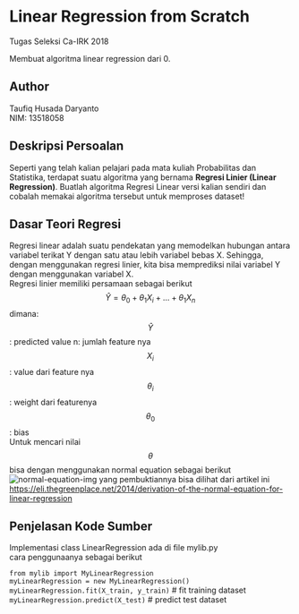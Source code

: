 # Linear Regression from Scratch
Tugas Seleksi Ca-IRK 2018

Membuat algoritma linear regression dari 0.

## Author
Taufiq Husada Daryanto<br>
NIM: 13518058

## Deskripsi Persoalan
Seperti yang telah kalian pelajari pada mata kuliah Probabilitas dan Statistika, terdapat suatu algoritma yang bernama <b>Regresi Linier (Linear Regression)</b>. Buatlah algoritma Regresi Linear versi kalian sendiri dan cobalah memakai algoritma tersebut untuk memproses dataset!

## Dasar Teori Regresi
Regresi linear adalah suatu pendekatan yang memodelkan hubungan antara variabel terikat Y dengan satu atau lebih variabel bebas X. Sehingga, dengan menggunakan regresi linier, kita bisa memprediksi nilai variabel Y dengan menggunakan variabel X.<br>
Regresi linier memiliki persamaan sebagai berikut
$$\hat{Y} = \theta_0 + \theta_1 X_i + ... + \theta_1 X_n$$
dimana:
$$\hat{Y}$$: predicted value
n: jumlah feature nya
$$X_i$$: value dari feature nya
$$\theta_i$$: weight dari featurenya
$$\theta_0$$: bias
<br>
Untuk mencari nilai $$\theta$$ bisa dengan menggunakan normal equation sebagai berikut
<img src="https://eli.thegreenplace.net/images/math/20baabd9d33dcd26003bc44c7d81ba39e1ad4caa.png" alt="normal-equation-img">
yang pembuktiannya bisa dilihat dari artikel ini https://eli.thegreenplace.net/2014/derivation-of-the-normal-equation-for-linear-regression

## Penjelasan Kode Sumber
Implementasi class LinearRegression ada di file mylib.py <br>
cara penggunaanya sebagai berikut <br>

`from mylib import MyLinearRegression` <br>
`myLinearRegression = new MyLinearRegression()` <br>
`myLinearRegression.fit(X_train, y_train)`        # fit training dataset <br>
`myLinearRegression.predict(X_test)`              # predict test dataset <br>
